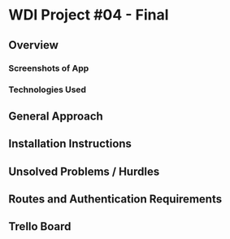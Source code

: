# WDI Project #04 - Final

## Overview 

### Screenshots of App

### Technologies Used

## General Approach

## Installation Instructions

## Unsolved Problems / Hurdles

## Routes and Authentication Requirements

## Trello Board

